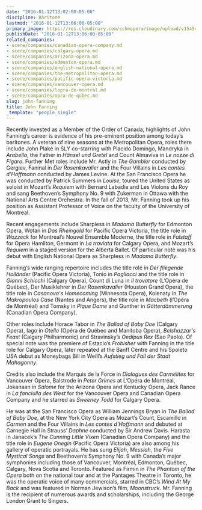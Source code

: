 ```yaml
---
date: "2016-01-12T13:02:00-05:00"
discipline: Baritone
lastmod: "2016-01-12T13:06:00-05:00"
primary_image: https://res.cloudinary.com/schmopera/image/upload/v1545409169/media/webhook-uploads/1452621839840/2016-01-12---John-Fanning.jpg.jpg
publishDate: "2016-01-12T13:06:00-05:00"
related_companies:
- scene/companies/canadian-opera-company.md
- scene/companies/calgary-opera.md
- scene/companies/arizona-opera.md
- scene/companies/edmonton-opera.md
- scene/companies/english-national-opera.md
- scene/companies/the-metropolitan-opera.md
- scene/companies/pacific-opera-victoria.md
- scene/companies/vancouver-opera.md
- scene/companies/lopra-de-montral.md
- scene/companies/opra-de-qubec.md
slug: john-fanning
title: John Fanning
_template: "people_single"
---
```


Recently invested as a Member of the Order of Canada, highlights of John Fanning’s career is evidence of his pre-eminent position among today’s baritones. A veteran of nine seasons at the Metropolitan Opera, roles there include John Plake in SLY co-starring with Placido Domingo, Mandryka in *Arabella*, the Father in *Hänsel und Gretel* and Count Almaviva in *Le nozze di Figaro*. Further Met roles include Mr. Astly in *The Gambler* conducted by Gergiev, Faninal in *Der Rosenkavalier* and the Four Villains in *Les contes d'Hoffmann* conducted by James Levine. At the San Francisco Opera he was conducted by Patrick Summers in *Louise*, toured the United States as soloist in Mozart’s *Requiem* with Bernard Labadie and Les Violons du Roy and sang Beethoven’s Symphony No. 9 with Zukerman in Ottawa with the National Arts Centre Orchestra. In the fall of 2013, Mr. Fanning took up his position as Assistant Professor of Voice on the faculty of the University of Montreal.

Recent engagements include Sharpless in *Madama Butterfly* for Edmonton Opera, Wotan in *Das Rheingold* for Pacific Opera Victoria, the title role in *Wozzeck* for Montreal’s Nouvel Ensemble Moderne, the title role in *Falstaff* for Opera Hamilton, Germont in *La traviata* for Calgary Opera, and Mozart’s *Requiem* in a staged version for the Alberta Ballet. Of particular note was his debut with English National Opera as Sharpless in *Madama Butterfly*.

Fanning’s wide ranging repertoire includes the title role in *Der fliegende Holländer* (Pacific Opera Victoria), Tonio in *Pagliacci* and the title role in *Gianni Schicchi* (Calgary Opera), Count di Luna in *Il trovatore* (L’Opéra de Québec), Der Musiklehrer in *Der Rosenkavalier* (Houston Grand Opera), the title role in *Casanova's Homecoming* (Minnesota Opera), Kolenaty in *The Makropoulos Case* (Nantes and Angers), the title role in *Macbeth* (l’Opéra de Montréal) and Tomsky in *Pique Dame* and Gunther in *Götterdämmerung* (Canadian Opera Company).

Other roles include Horace Tabor in *The Ballad of Baby Doe* (Calgary Opera), Iago in *Otello* (Opéra de Québec and Manitoba Opera), *Belshazzar's Feast* (Calgary Philharmonic) and Stravinsky’s *Oedipus Rex* (Sao Paolo). Of special note was the premiere of Estacio’s *Frobisher* with Fanning in the title role for Calgary Opera, later repeated at the Banff Centre and his Spoleto USA debut as Moneybags Bill in Weill’s *Aufstieg und Fall der Stadt Mahagonny*.

Credits also include the Marquis de la Force in *Dialogues des Carmélites* for Vancouver Opera, Balstrode in *Peter Grimes* at L’Opéra de Montréal, Jokanaan in *Salome* for the Arizona Opera and Kentucky Opera, Jack Rance in *La fanciulla des West* for the Vancouver Opera and Canadian Opera Company and he starred as *Sweeney Todd* for Calgary Opera.

He was at the San Francisco Opera as William Jennings Bryan in *The Ballad of Baby Doe*, at the New York City Opera as Mozart’s Count, Escamillo in *Carmen* and the Four Villains in *Les contes d'Hoffmann* and debuted at Carnegie Hall in Strauss’ *Daphne* conducted by Sir Andrew Davis. Harasta in Janacek’s *The Cunning Little Vixen* (Canadian Opera Company) and the title role in *Eugene Onegin* (Pacific Opera Victoria) are also among his gallery of operatic portrayals. He has sung *Elijah*, *Messiah*, the *Five Mystical Songs* and Beethoven’s Symphony No. 9 with Canada’s major symphonies including those of Vancouver, Montréal, Edmonton, Québec, Calgary, Nova Scotia and Toronto. Featured as Firmin in *The Phantom of the Opera* both on the national tour and at the Pantages Theatre in Toronto, he was the operatic voice of many commercials, starred in CBC’s *Wind At My Back* and was featured in Norman Jewison’s film, *Moonstruck*. Mr. Fanning is the recipient of numerous awards and scholarships, including the George London Grant to Singers. 

